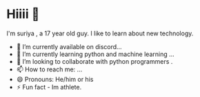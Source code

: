 # Hiiii 👋
I'm suriya , a 17 year old guy. I like to learn about new technology. 


- 🔭 I’m currently available on discord...
- 🌱 I’m currently learning python and machine learning ...
- 👯 I’m looking to collaborate with  python programmers .
- 📫 How to reach me: ...
- 😄 Pronouns: He/him or his
- ⚡ Fun fact - Im athlete. 
